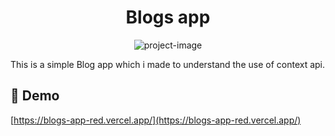 <h1 align="center" id="title">Blogs app</h1>

<p align="center"><img src="https://socialify.git.ci/The-EleetCoder/Blogs-app/image?language=1&amp;owner=1&amp;name=1&amp;stargazers=1&amp;theme=Light" alt="project-image"></p>

<p id="description">This is a simple Blog app which i made to understand the use of context api.</p>

<h2>🚀 Demo</h2>

[https://blogs-app-red.vercel.app/](https://blogs-app-red.vercel.app/)
